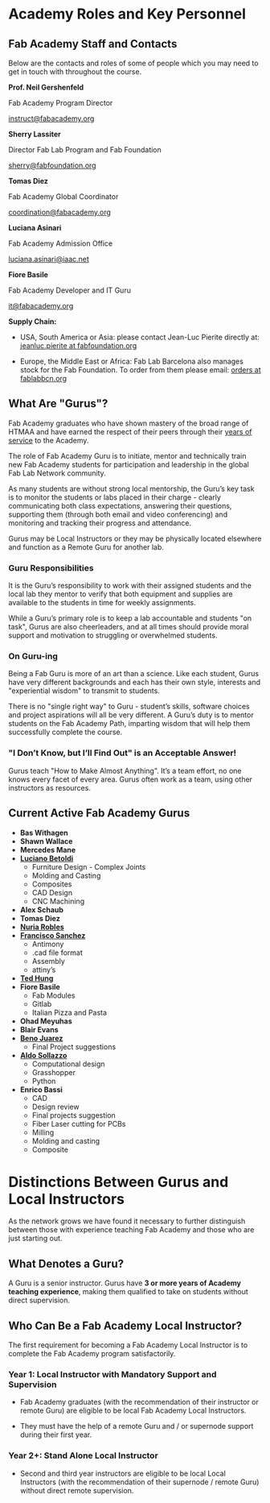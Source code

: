 # Academy Roles and Key Personnel
## Fab Academy Staff and Contacts

Below are the contacts and roles of some of people which you may need to get in touch with throughout the course.  

**Prof. Neil Gershenfeld**

Fab Academy Program Director

[instruct@fabacademy.org](mailto:instruct@fabacademy.org)

**Sherry Lassiter**

Director Fab Lab Program and Fab Foundation

[sherry@fabfoundation.org](mailto:sherry@fabfoundation.org)

**Tomas Diez**

Fab Academy Global Coordinator

[coordination@fabacademy.org](mailto:coordination@fabacademy.org)

**Luciana Asinari**

Fab Academy Admission Office

[luciana.asinari@iaac.net](mailto:luciana.asinari@iaac.net)

**Fiore Basile**

Fab Academy Developer and IT Guru

[it@fabacademy.org](mailto:it@fabacademy.org)

**Supply Chain:**

* USA, South America or Asia: please contact Jean-Luc Pierite directly at: [jeanluc.pierite at fabfoundation.org](mailto:jeanluc.pierite@fabfoundation.org)

* Europe, the Middle East or Africa: Fab Lab Barcelona also manages stock for the Fab Foundation. To order from them please email: [orders at fablabbcn.org](mailto:orders@fablabbcn.org)

## What Are "Gurus"?

Fab Academy graduates who have shown mastery of the broad range of HTMAA and have earned the respect of their peers through their [years of service](#bookmark=kix.eaycmcwtyl9o) to the Academy.

The role of Fab Academy Guru is to initiate, mentor and technically train new Fab Academy students for participation and leadership in the global Fab Lab Network community.

As many students are without strong local mentorship, the Guru’s key task is to monitor the students or labs placed in their charge - clearly communicating both class expectations, answering their questions, supporting them (through both email and video conferencing) and monitoring and tracking their progress and attendance.   

Gurus may be Local Instructors or they may be physically located elsewhere and function as a Remote Guru for another lab.

### Guru Responsibilities

It is the Guru’s responsibility to work with their assigned students and the local lab they mentor to verify that both equipment and supplies are available to the students in time for weekly assignments.  

While a Guru’s primary role is to keep a lab accountable and students "on task", Gurus are also cheerleaders, and at all times should provide moral support and motivation to struggling or overwhelmed students.

### On Guru-ing

Being a Fab Guru is more of an art than a science. Like each student, Gurus have very different backgrounds and each has their own style, interests and "experiential wisdom" to transmit to students.

There is no "single right way" to Guru - student’s skills, software choices and project aspirations will all be very different. A Guru’s duty is to mentor students on the Fab Academy Path, imparting wisdom that will help them successfully complete the course.

### "I Don’t Know, but I’ll Find Out" is an Acceptable Answer!

Gurus teach "How to Make Almost Anything". It’s a team effort, no one knows every facet of every area. Gurus often work as a team, using other instructors as resources.

## Current Active Fab Academy Gurus

* **Bas Withagen**
* **Shawn Wallace**
* **Mercedes Mane**
* [**Luciano Betoldi**](mailto:luciano@fablabbcn.org)
    * Furniture Design - Complex Joints
    * Molding and Casting
    * Composites
    * CAD Design
    * CNC Machining
* **Alex Schaub**
* **Tomas Diez**
* [**Nuria Robles**](mailto:nuriafablab@gmail.com)
* [**Francisco Sanchez**](mailto:hola@beachlab.org)
    * Antimony
    * .cad file format
    * Assembly
    * attiny’s
* [**Ted Hung**](mailto:ted@fablabtaipei.org)
* **Fiore Basile**
    * Fab Modules
    * Gitlab
    * Italian Pizza and Pasta
* **Ohad Meyuhas**
* **Blair Evans**
* [**Beno Juarez**](mailto:beno@fablablima.org)
    * Final Project suggestions
* [**Aldo Sollazzo**](http://noumena.io/)
    * Computational design
    * Grasshopper
    * Python    
* **Enrico Bassi**
  * CAD
  * Design review
  * Final projects suggestion
  * Fiber Laser cutting for PCBs
  * Milling
  * Molding and casting
  * Composite


# Distinctions Between Gurus and Local Instructors

As the network grows we have found it necessary to further distinguish between those with experience teaching Fab Academy and those who are just starting out.

## What Denotes a Guru?

A Guru is a senior instructor. Gurus have **3 or more years of Academy teaching experience**, making them qualified to take on students without direct supervision.

## Who Can Be a Fab Academy Local Instructor?

The first requirement for becoming a Fab Academy Local Instructor is to complete the Fab Academy program satisfactorily.

### Year 1: Local Instructor with Mandatory Support and Supervision

* Fab Academy graduates (with the recommendation of their instructor or remote Guru) are eligible to be local Fab Academy Local Instructors.

* They must have the help of a remote Guru and / or supernode support during their first year.

### Year 2+: Stand Alone Local Instructor

* Second and third year instructors are eligible to be local Local Instructors (with the recommendation of their supernode / remote Guru) without direct remote supervision.
